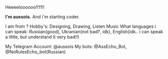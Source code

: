 Heeeeloooooo!!11!!

<b>I'm aussois.</b> And i'm starting coder.

I am from ?
Hobby's: Designing, Drawing, Listen Music
What languages i can speak: Russian(good), Ukranian(not bad?, idk), English(idk.. i can speak a little, but understand it very bad!!)

My Telegram Account: @aussois
My bots: @AssEcho_Bot, @NoRulesEcho_bot(Russian)
